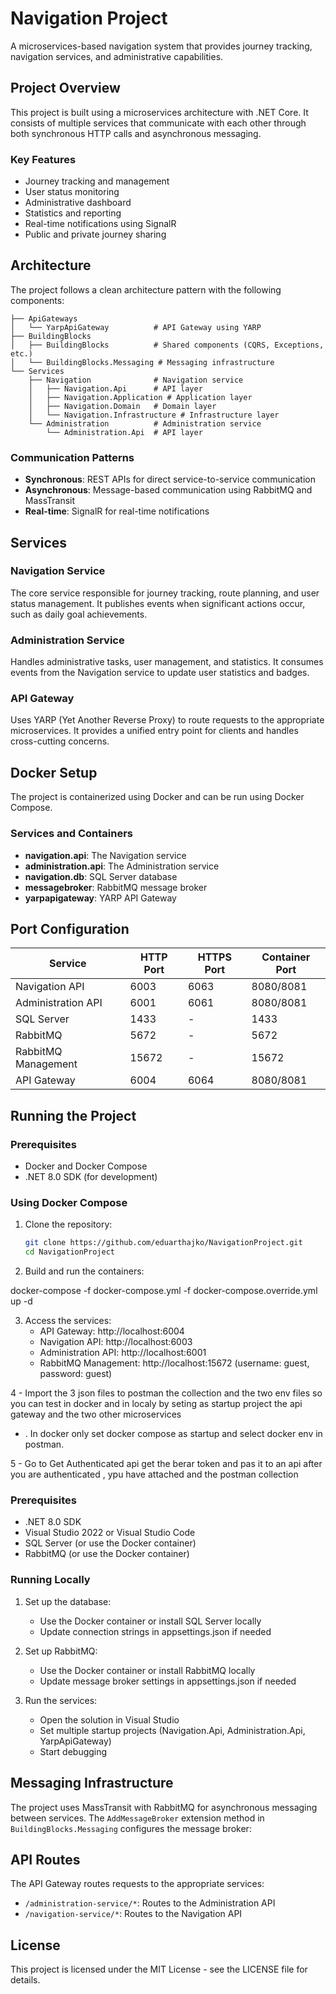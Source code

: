 # Navigation Project

A microservices-based navigation system that provides journey tracking, navigation services, and administrative capabilities.

## Project Overview

This project is built using a microservices architecture with .NET Core. It consists of multiple services that communicate with each other through both synchronous HTTP calls and asynchronous messaging.

### Key Features

- Journey tracking and management
- User status monitoring
- Administrative dashboard
- Statistics and reporting
- Real-time notifications using SignalR
- Public and private journey sharing

## Architecture

The project follows a clean architecture pattern with the following components:

```
├── ApiGateways
│   └── YarpApiGateway          # API Gateway using YARP
├── BuildingBlocks
│   ├── BuildingBlocks          # Shared components (CQRS, Exceptions, etc.)
│   └── BuildingBlocks.Messaging # Messaging infrastructure
└── Services
    ├── Navigation              # Navigation service
    │   ├── Navigation.Api      # API layer
    │   ├── Navigation.Application # Application layer
    │   ├── Navigation.Domain   # Domain layer
    │   └── Navigation.Infrastructure # Infrastructure layer
    └── Administration          # Administration service
        └── Administration.Api  # API layer
```

### Communication Patterns

- **Synchronous**: REST APIs for direct service-to-service communication
- **Asynchronous**: Message-based communication using RabbitMQ and MassTransit
- **Real-time**: SignalR for real-time notifications

## Services

### Navigation Service

The core service responsible for journey tracking, route planning, and user status management. It publishes events when significant actions occur, such as daily goal achievements.

### Administration Service

Handles administrative tasks, user management, and statistics. It consumes events from the Navigation service to update user statistics and badges.

### API Gateway

Uses YARP (Yet Another Reverse Proxy) to route requests to the appropriate microservices. It provides a unified entry point for clients and handles cross-cutting concerns.

## Docker Setup

The project is containerized using Docker and can be run using Docker Compose.

### Services and Containers

- **navigation.api**: The Navigation service
- **administration.api**: The Administration service
- **navigation.db**: SQL Server database
- **messagebroker**: RabbitMQ message broker
- **yarpapigateway**: YARP API Gateway

## Port Configuration

| Service | HTTP Port | HTTPS Port | Container Port |
|---------|-----------|------------|----------------|
| Navigation API | 6003 | 6063 | 8080/8081 |
| Administration API | 6001 | 6061 | 8080/8081 |
| SQL Server | 1433 | - | 1433 |
| RabbitMQ | 5672 | - | 5672 |
| RabbitMQ Management | 15672 | - | 15672 |
| API Gateway | 6004 | 6064 | 8080/8081 |

## Running the Project

### Prerequisites

- Docker and Docker Compose
- .NET 8.0 SDK (for development)

### Using Docker Compose

1. Clone the repository:
   ```bash
   git clone https://github.com/eduarthajko/NavigationProject.git
   cd NavigationProject
   ```

2. Build and run the containers:
   
  docker-compose -f docker-compose.yml -f docker-compose.override.yml up -d

3. Access the services:
   - API Gateway: http://localhost:6004
   - Navigation API: http://localhost:6003
   - Administration API: http://localhost:6001
   - RabbitMQ Management: http://localhost:15672 (username: guest, password: guest)
  
     
4  - Import the 3 json files to postman the collection and the two env files so you can test in docker and in localy by seting as startup project the api gateway and the two other microservices
   - . In docker only set docker compose as startup and select docker env in postman.

5  - Go to Get Authenticated api get the berar token and pas it to an api after you are authenticated , ypu have attached and the postman collection 
### Prerequisites

- .NET 8.0 SDK
- Visual Studio 2022 or Visual Studio Code
- SQL Server (or use the Docker container)
- RabbitMQ (or use the Docker container)

### Running Locally

1. Set up the database:
   - Use the Docker container or install SQL Server locally
   - Update connection strings in appsettings.json if needed

2. Set up RabbitMQ:
   - Use the Docker container or install RabbitMQ locally
   - Update message broker settings in appsettings.json if needed

3. Run the services:
   - Open the solution in Visual Studio
   - Set multiple startup projects (Navigation.Api, Administration.Api, YarpApiGateway)
   - Start debugging

## Messaging Infrastructure

The project uses MassTransit with RabbitMQ for asynchronous messaging between services. The `AddMessageBroker` extension method in `BuildingBlocks.Messaging` configures the message broker:


## API Routes

The API Gateway routes requests to the appropriate services:

- `/administration-service/*`: Routes to the Administration API
- `/navigation-service/*`: Routes to the Navigation API

## License

This project is licensed under the MIT License - see the LICENSE file for details.
